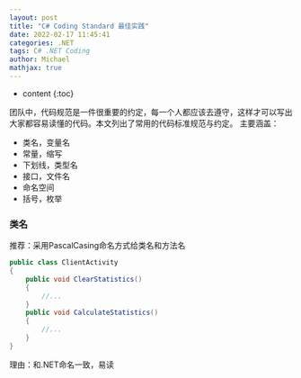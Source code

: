```yaml
---
layout: post
title: "C# Coding Standard 最佳实践"
date: 2022-02-17 11:45:41
categories: .NET
tags: C# .NET Coding
author: Michael
mathjax: true
---
```


* content
{:toc}

团队中，代码规范是一件很重要的约定，每一个人都应该去遵守，这样才可以写出大家都容易读懂的代码。本文列出了常用的代码标准规范与约定。
主要涵盖：
- 类名，变量名
- 常量，缩写
- 下划线，类型名
- 接口，文件名
- 命名空间
- 括号，枚举




### 类名
推荐：采用PascalCasing命名方式给类名和方法名
```cs
public class ClientActivity
{
    public void ClearStatistics()
    {
        //...
    }
    public void CalculateStatistics()
    {
        //...
    }
}

```
理由：和.NET命名一致，易读
